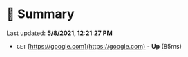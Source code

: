 # 📖 Summary
Last updated: **5/8/2021, 12:21:27 PM**

- `GET` [https://google.com](https://google.com) - **Up** (85ms)
